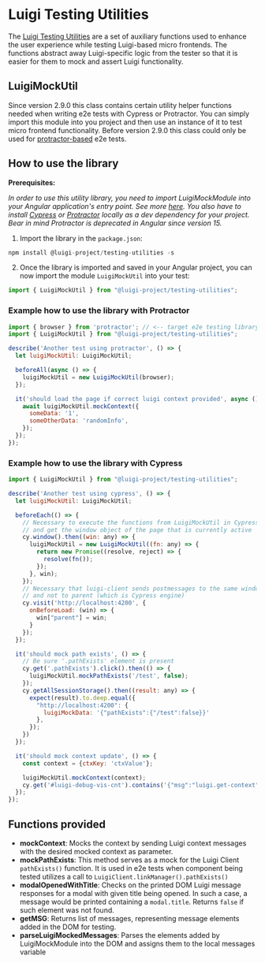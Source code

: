 <!-- meta
{
  "node": {
    "label": "Luigi Testing Utilities",
    "category": {
      "label": "Luigi Client",
      "collapsible": true
    },
    "metaData": {
      "categoryPosition": 5,
      "position": 2
    }
  }
}
meta -->



# Luigi Testing Utilities

The [Luigi Testing Utilities](https://github.com/SAP/luigi/tree/main/client-frameworks-support/testing-utilities) are a set of auxiliary functions used to enhance the user experience while testing Luigi-based micro frontends. The functions abstract away Luigi-specific logic from the tester so that it is easier for them to mock and assert Luigi functionality.

## LuigiMockUtil
Since version 2.9.0 this class contains certain utility helper functions needed when writing e2e tests with Cypress or Protractor. You can simply import this module into you project and then use an instance of it to test micro frontend functionality.
Before version 2.9.0 this class could only be used for [protractor-based](https://www.npmjs.com/package/protractor) e2e tests.

## How to use the library

**Prerequisites:**

_In order to use this utility library, you need to import LuigiMockModule into your Angular application's entry point. See more [here](https://docs.luigi-project.io/docs/framework-support-libraries/?section=luigicontextservice). You also have to install [Cypress](https://www.npmjs.com/package/cypress) or [Protractor](https://www.npmjs.com/package/protractor) locally as a dev dependency for your project. Bear in mind Protractor is deprecated in Angular since version 15._


1. Import the library in the `package.json`:
```javascript
npm install @luigi-project/testing-utilities -s
```

2. Once the library is imported and saved in your Angular project, you can now import the module `LuigiMockUtil` into your test:
```javascript
import { LuigiMockUtil } from "@luigi-project/testing-utilities";
```

### Example how to use the library with Protractor

```javascript
import { browser } from 'protractor'; // <-- target e2e testing library
import { LuigiMockUtil } from "@luigi-project/testing-utilities";

describe('Another test using protractor', () => {
  let luigiMockUtil: LuigiMockUtil;

  beforeAll(async () => {
    luigiMockUtil = new LuigiMockUtil(browser);
  });

  it('should load the page if correct luigi context provided', async () => {
    await luigiMockUtil.mockContext({
      someData: '1',
      someOtherData: 'randomInfo',
    });
  });
});
```

### Example how to use the library with Cypress

```javascript
import { LuigiMockUtil } from "@luigi-project/testing-utilities";

describe('Another test using cypress', () => {
  let luigiMockUtil: LuigiMockUtil;

  beforeEach(() => {
    // Necessary to execute the functions from LuigiMockUtil in Cypress context
    // and get the window object of the page that is currently active
    cy.window().then((win: any) => {
      luigiMockUtil = new LuigiMockUtil((fn: any) => {
        return new Promise((resolve, reject) => {
          resolve(fn());
        });
      }, win);
    });
    // Necessary that luigi-client sends postmessages to the same window
    // and not to parent (which is Cypress engine)
    cy.visit('http://localhost:4200', {
      onBeforeLoad: (win) => {
        win["parent"] = win;
      }
    });
  });

  it('should mock path exists', () => {
    // Be sure '.pathExists' element is present
    cy.get('.pathExists').click().then(() => {
      luigiMockUtil.mockPathExists('/test', false);
    });
    cy.getAllSessionStorage().then((result: any) => {
      expect(result).to.deep.equal({
        "http://localhost:4200": {
          luigiMockData: '{"pathExists":{"/test":false}}'
        },
      });
    })
  });

  it('should mock context update', () => {
    const context = {ctxKey: 'ctxValue'};

    luigiMockUtil.mockContext(context);
    cy.get('#luigi-debug-vis-cnt').contains('{"msg":"luigi.get-context","context":{"ctxKey":"ctxValue"}}');
  });
});
```

## Functions provided
- **mockContext**: Mocks the context by sending Luigi context messages with the desired mocked context as parameter. 
- **mockPathExists**: This method serves as a mock for the Luigi Client `pathExists()` function. It is used in e2e tests when component being tested utilizes a call to `LuigiClient.linkManager().pathExists()`
- **modalOpenedWithTitle**: Checks on the printed DOM Luigi message responses for a modal with given title being opened. In such a case, a message would be printed containing a `modal.title`. Returns `false` if such element was not found.
- **getMSG**: Returns list of messages, representing message elements added in the DOM for testing. 
- **parseLuigiMockedMessages**: Parses the elements added by LuigiMockModule into the DOM and assigns them to the local messages variable
